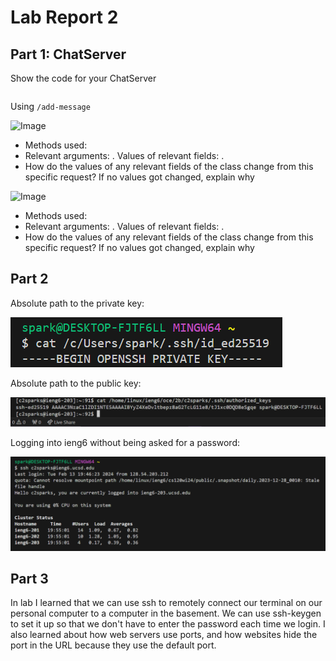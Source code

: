 # Lab Report 2
## Part 1: ChatServer
Show the code for your ChatServer
```

```
Using `/add-message`

![Image]()
* Methods used:
* Relevant arguments: . Values of relevant fields: .
* How do the values of any relevant fields of the class change from this specific request? If no values got changed, explain why

![Image]()
* Methods used:
* Relevant arguments: . Values of relevant fields: .
* How do the values of any relevant fields of the class change from this specific request? If no values got changed, explain why

## Part 2
Absolute path to the private key:

![Image](private-key.png)

Absolute path to the public key:

![Image](public-key.png)

Logging into ieng6 without being asked for a password:

![Image](ieng6-login.png)

## Part 3
In lab I learned that we can use ssh to remotely connect our terminal on our personal computer to a computer in the basement. We can use ssh-keygen to set it up so that we don't have to enter the password each time we login. I also learned about how web servers use ports, and how websites hide the port in the URL because they use the default port.
